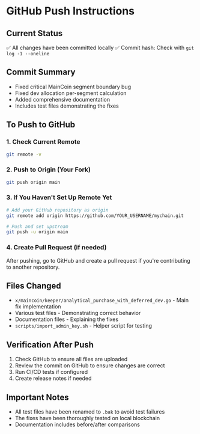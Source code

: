 # GitHub Push Instructions

## Current Status
✅ All changes have been committed locally
✅ Commit hash: Check with `git log -1 --oneline`

## Commit Summary
- Fixed critical MainCoin segment boundary bug
- Fixed dev allocation per-segment calculation
- Added comprehensive documentation
- Includes test files demonstrating the fixes

## To Push to GitHub

### 1. Check Current Remote
```bash
git remote -v
```

### 2. Push to Origin (Your Fork)
```bash
git push origin main
```

### 3. If You Haven't Set Up Remote Yet
```bash
# Add your GitHub repository as origin
git remote add origin https://github.com/YOUR_USERNAME/mychain.git

# Push and set upstream
git push -u origin main
```

### 4. Create Pull Request (if needed)
After pushing, go to GitHub and create a pull request if you're contributing to another repository.

## Files Changed
- `x/maincoin/keeper/analytical_purchase_with_deferred_dev.go` - Main fix implementation
- Various test files - Demonstrating correct behavior
- Documentation files - Explaining the fixes
- `scripts/import_admin_key.sh` - Helper script for testing

## Verification After Push
1. Check GitHub to ensure all files are uploaded
2. Review the commit on GitHub to ensure changes are correct
3. Run CI/CD tests if configured
4. Create release notes if needed

## Important Notes
- All test files have been renamed to `.bak` to avoid test failures
- The fixes have been thoroughly tested on local blockchain
- Documentation includes before/after comparisons
